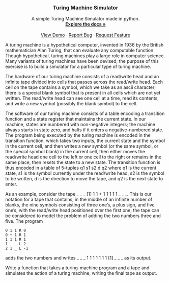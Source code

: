 <h3 align="center">Turing Machine Simulator</h3>

  <p align="center">
    A simple Turing Machine Simulator made in python.
    <br />
    <a href="https://github.com/github_username/repo_name"><strong>Explore the docs »</strong></a>
    <br />
    <br />
    <a href="https://github.com/github_username/repo_name">View Demo</a>
    ·
    <a href="https://github.com/github_username/repo_name/issues">Report Bug</a>
    ·
    <a href="https://github.com/github_username/repo_name/issues">Request Feature</a>
  </p>
</div>A turing machine is a hypothetical computer, invented in 1936 by the British mathematician Alan Turing, that can evaluate any computable function. Though hypothetical, turing machines play a large role in computer science. Many variants of turing machines have been devised; the purpose of this exercise is to build a simulator for a particular type of turing machine.

The hardware of our turing machine consists of a read/write head and an infinite tape divided into cells that passes across the read/write head. Each cell on the tape contains a symbol, which we take as an ascii character; there is a special blank symbol that is present in all cells which are not yet written. The read/write head can see one cell at a time, read its contents, and write a new symbol (possibly the blank symbol) to the cell.

The software of our turing machine consists of a table encoding a transition function and a state register that maintains the current state. In our machine, states are numbered with non-negative integers; the machine always starts in state zero, and halts if it enters a negative-numbered state. The program being executed by the turing machine is encoded in the transition function, which takes two inputs, the current state and the symbol in the current cell, and then writes a new symbol (or the same symbol, or the special symbol blank) in the current cell, then either moves the read/write head one cell to the left or one cell to the right or remains in the same place, then resets the state to a new state. The transition function is thus encoded in a table of 5-tuples q1 s1 s2 d q2 where q1 is the current state, s1 is the symbol currently under the read/write head, s2 is the symbol to be written, d is the direction to move the tape, and q2 is the next state to enter.

As an example, consider the tape _ _ _ [1] 1 1 + 1 1 1 1 1 _ _ _. This is our notation for a tape that contains, in the middle of an infinite number of blanks, the nine symbols consisting of three one’s, a plus sign, and five one’s, with the read/write head positioned over the first one; the tape can be considered to model the problem of adding the two numbers three and five. The program

    0 1 1 R 0
    0 + 1 R 1
    1 1 1 R 1
    1 _ _ L 2
    2 1 _ L -1

adds the two numbers and writes _ _ _ 1 1 1 1 1 1 1 [1] _ _ _ as its output.

Write a function that takes a turing-machine program and a tape and simulates the action of a turing machine, writing the final tape as output.